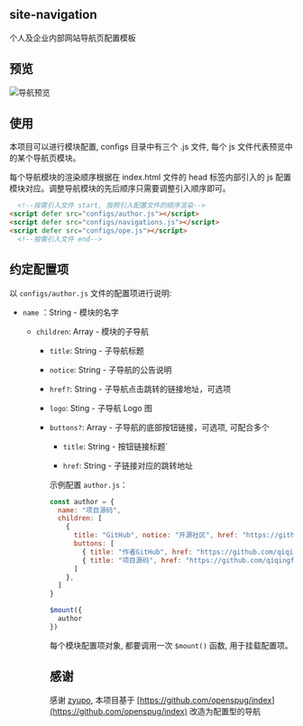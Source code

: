 ## site-navigation

个人及企业内部网站导航页配置模板



## 预览

![导航预览](https://tva1.sinaimg.cn/large/0081Kckwly1gl1stmudatj31p20u00zn.jpg)



## 使用

本项目可以进行模块配置, configs 目录中有三个 .js 文件, 每个 js 文件代表预览中的某个导航页模块。

每个导航模块的渲染顺序根据在 index.html 文件的 head 标签内部引入的 js 配置模块对应。调整导航模块的先后顺序只需要调整引入顺序即可。

```html
  <!--按需引入文件 start, 按照引入配置文件的顺序渲染-->
<script defer src="configs/author.js"></script>
<script defer src="configs/navigations.js"></script>
<script defer src="configs/ope.js"></script>
  <!--按需引入文件 end-->
```



## 约定配置项

以 `configs/author.js` 文件的配置项进行说明: 

- `name` ：String -  模块的名字

  - `children`:  Array<Object> - 模块的子导航

    - `title`: String - 子导航标题

    - `notice`: String - 子导航的公告说明

    - `href?`: String - 子导航点击跳转的链接地址，可选项

    - `logo`: Sting - 子导航 Logo 图

    - `buttons?`: Array<Object> - 子导航的底部按钮链接，可选项, 可配合多个

      - `title`: String - 按钮链接标题`

      - `href`: String - 子链接对应的跳转地址

        

示例配置 `author.js`：

```js
const author = {
  name: "项目源码",
  children: [
    {
      title: "GitHub", notice: "开源社区", href: "https://github.com", logo: "img/github.png",
      buttons: [
        { title: "作者GitHub", href: "https://github.com/qiqingfu" },
        { title: "项目源码", href: "https://github.com/qiqingfu/site-navigation" },
      ]
    },
  ]
}

$mount({
  author
})
```

每个模块配置项对象, 都要调用一次 `$mount()` 函数, 用于挂载配置项。



## 感谢

感谢 [zyupo](https://github.com/zyupo), 本项目基于 [https://github.com/openspug/index](https://github.com/openspug/index) 改造为配置型的导航
